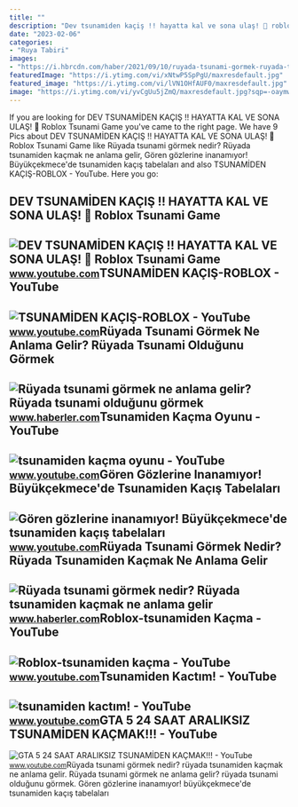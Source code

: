 ```yaml
---
title: ""
description: "Dev tsunami̇den kaçiş !! hayatta kal ve sona ulaş! 🏃 roblox tsunami game"
date: "2023-02-06"
categories:
- "Ruya Tabiri"
images:
- "https://i.hbrcdn.com/haber/2021/09/10/ruyada-tsunami-gormek-ruyada-tsunami-oldugunu-14386532_274_m.jpg"
featuredImage: "https://i.ytimg.com/vi/xNtwP5SpPgU/maxresdefault.jpg"
featured_image: "https://i.ytimg.com/vi/lVN1OHfAUF0/maxresdefault.jpg"
image: "https://i.ytimg.com/vi/yvCgUu5jZmQ/maxresdefault.jpg?sqp=-oaymwEmCIAKENAF8quKqQMa8AEB-AHGCYAC0AWKAgwIABABGD8gVShlMA8=&amp;rs=AOn4CLChFnvKpL_bjqAZdqCof4cZHM8-Ew"
---
```


If you are looking for DEV TSUNAMİDEN KAÇIŞ !! HAYATTA KAL VE SONA ULAŞ! 🏃 Roblox Tsunami Game you've came to the right page. We have 9 Pics about DEV TSUNAMİDEN KAÇIŞ !! HAYATTA KAL VE SONA ULAŞ! 🏃 Roblox Tsunami Game like Rüyada tsunami görmek nedir? Rüyada tsunamiden kaçmak ne anlama gelir, Gören gözlerine inanamıyor! Büyükçekmece'de tsunamiden kaçış tabelaları and also TSUNAMİDEN KAÇIŞ-ROBLOX - YouTube. Here you go:

DEV TSUNAMİDEN KAÇIŞ !! HAYATTA KAL VE SONA ULAŞ! 🏃 Roblox Tsunami Game
-----------------------------------------------------------------------

 ![DEV TSUNAMİDEN KAÇIŞ !! HAYATTA KAL VE SONA ULAŞ! 🏃 Roblox Tsunami Game](https://i.ytimg.com/vi/K3sZ6SoWzcI/maxresdefault.jpg) <small>www.youtube.com</small>TSUNAMİDEN KAÇIŞ-ROBLOX - YouTube
---------------------------------

 ![TSUNAMİDEN KAÇIŞ-ROBLOX - YouTube](https://i.ytimg.com/vi/QQ4fIMnshzk/maxresdefault.jpg?sqp=-oaymwEmCIAKENAF8quKqQMa8AEB-AH-CYAC0AWKAgwIABABGHIgSiguMA8=&rs=AOn4CLBhmUovjdXODLzmL9x0qF_3XjqDqA) <small>www.youtube.com</small>Rüyada Tsunami Görmek Ne Anlama Gelir? Rüyada Tsunami Olduğunu Görmek
---------------------------------------------------------------------

 ![Rüyada tsunami görmek ne anlama gelir? Rüyada tsunami olduğunu görmek](https://i.hbrcdn.com/haber/2021/09/10/ruyada-tsunami-gormek-ruyada-tsunami-oldugunu-14386532_274_m.jpg) <small>www.haberler.com</small>Tsunamiden Kaçma Oyunu - YouTube
--------------------------------

 ![tsunamiden kaçma oyunu - YouTube](https://i.ytimg.com/vi/yvCgUu5jZmQ/maxresdefault.jpg?sqp=-oaymwEmCIAKENAF8quKqQMa8AEB-AHGCYAC0AWKAgwIABABGD8gVShlMA8=&rs=AOn4CLChFnvKpL_bjqAZdqCof4cZHM8-Ew) <small>www.youtube.com</small>Gören Gözlerine Inanamıyor! Büyükçekmece'de Tsunamiden Kaçış Tabelaları
-----------------------------------------------------------------------

 ![Gören gözlerine inanamıyor! Büyükçekmece'de tsunamiden kaçış tabelaları](https://i.ytimg.com/vi/5MlpN5YFs1M/maxresdefault.jpg) <small>www.youtube.com</small>Rüyada Tsunami Görmek Nedir? Rüyada Tsunamiden Kaçmak Ne Anlama Gelir
---------------------------------------------------------------------

 ![Rüyada tsunami görmek nedir? Rüyada tsunamiden kaçmak ne anlama gelir](https://i.hbrcdn.com/haber/2022/04/06/ruyada-tsunami-gormek-ne-demek-ruyada-tsunamiden-14846722_5800_amp.jpg) <small>www.haberler.com</small>Roblox-tsunamiden Kaçma - YouTube
---------------------------------

 ![Roblox-tsunamiden kaçma - YouTube](https://i.ytimg.com/vi/lVN1OHfAUF0/maxresdefault.jpg) <small>www.youtube.com</small>Tsunamiden Kactım! - YouTube
----------------------------

 ![tsunamiden kactım! - YouTube](https://i.ytimg.com/vi/v-hOPeSTCag/maxresdefault.jpg?sqp=-oaymwEmCIAKENAF8quKqQMa8AEB-AHICYAC0AWKAgwIABABGGEgYShhMA8=&rs=AOn4CLDGM-YiI0Bh9qWLS3jclDRs4owmbg) <small>www.youtube.com</small>GTA 5 24 SAAT ARALIKSIZ TSUNAMİDEN KAÇMAK!!! - YouTube
------------------------------------------------------

 ![GTA 5 24 SAAT ARALIKSIZ TSUNAMİDEN KAÇMAK!!! - YouTube](https://i.ytimg.com/vi/xNtwP5SpPgU/maxresdefault.jpg) <small>www.youtube.com</small>Rüyada tsunami görmek nedir? rüyada tsunamiden kaçmak ne anlama gelir. Rüyada tsunami görmek ne anlama gelir? rüyada tsunami olduğunu görmek. Gören gözlerine inanamıyor! büyükçekmece'de tsunamiden kaçış tabelaları
